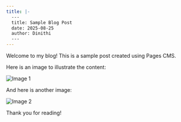 ```yaml
---
title: |-
  ---
  title: Sample Blog Post
  date: 2025-08-25
  author: Dinithi
  ---
---
```

Welcome to my blog! This is a sample post created using Pages CMS.

Here is an image to illustrate the content:

![Image 1](UploadedImage0.jpg)

And here is another image:

![Image 2](UploadedImage1.jpg)

Thank you for reading!
